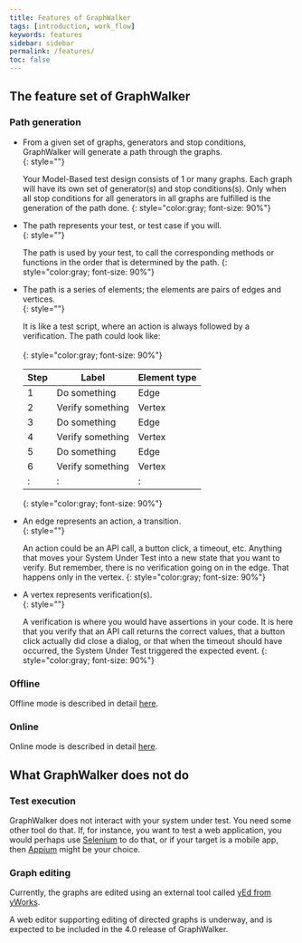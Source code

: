```yaml
---
title: Features of GraphWalker
tags: [introduction, work_flow]
keywords: features
sidebar: sidebar
permalink: /features/
toc: false
---
```


## The feature set of GraphWalker

### Path generation

* From a given set of graphs, generators and stop conditions, GraphWalker will generate a path through the graphs.<br>{: style=""}

  Your Model-Based test design consists of 1 or many graphs. Each graph will have its own set of generator(s) and stop conditions(s). Only when all stop conditions for all generators in all graphs are fulfilled is the generation of the path done.
  {: style="color:gray; font-size: 90%"}
  
* The path represents your test, or test case if you will.<br>{: style=""}

  The path is used by your test, to call the corresponding methods or functions in the order that is determined by the path.
  {: style="color:gray; font-size: 90%"}

* The path is a series of elements; the elements are pairs of edges and vertices.<br>{: style=""}

  It is like a test script, where an action is always followed by a verification. The path could look like:<br>  
  {: style="color:gray; font-size: 90%"}

  |Step|Label           |Element type|
  |----|----------------|------------|
  |1   |Do something    |Edge        |
  |2   |Verify something|Vertex      |
  |3   |Do something    |Edge        |
  |4   |Verify something|Vertex      |
  |5   |Do something    |Edge        |
  |6   |Verify something|Vertex      |
  |:   |:               |:           |
  {: style="color:gray; font-size: 90%"}


* An edge represents an action, a transition.<br>{: style=""}

  An action could be an API call, a button click, a timeout, etc. Anything that moves your System Under Test into a new state that you want to verify. But remember, there is no verification going on in the edge. That happens only in the vertex. 
  {: style="color:gray; font-size: 90%"}

* A vertex represents verification(s).<br>{: style=""}

  A verification is where you would have assertions in your code. It is here that you verify that an API call returns the correct values, that a button click actually did close a dialog, or that when the timeout should have occurred, the System Under Test triggered the expected event.
  {: style="color:gray; font-size: 90%"}


### Offline

Offline mode is described in detail [here](/Test_paths_generation/#offline).

### Online

Online mode is described in detail [here](/Test_paths_generation/#online).

## What GraphWalker does not do

### Test execution

GraphWalker does not interact with your system under test. You need some other tool do that. If, for instance, you want to test a web application, you would perhaps use [Selenium](http://www.seleniumhq.org/) to do that, or if your target is a mobile app, then [Appium](http://appium.io/) might be your choice.


### Graph editing

Currently, the graphs are edited using an external tool called [yEd from yWorks](https://www.yworks.com/products/yed).

A web editor supporting editing of directed graphs is underway, and is expected to be included in the 4.0 release of GraphWalker.


